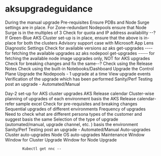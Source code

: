 # aksupgradeguidance

During the manual upgrade
	Pre-requisites
		Ensure PDBs and Node Surge settings are in place. For Zone-redundant Nodepools ensure that Node Surge is in the multiples of 3
		Check for quota and IP address availability --?
		If Green-Blue AKS Cluster set-up is in place, ensure that the above is in-place for both the clusters
		<Other practices as per Rishabh Saha>
		Advisory support case with Microsoft
			App Lens
			Diagnostic Settings
	Check for available versions
		az aks get-upgrades ---- for fetching the available upgrades 
		az aks nodepool get-upgrades ----- for fetching the available node image upgrades only, NOT for AKS upgrades
	Check for breaking changes and fix the same--?
		Check using the Release Notes
		Check using the built-in Notebooks/Dashboard
	Upgrade the Control Plane
	Upgrade the Nodepools - 1 upgrade at a time
	View upgrade events
	Verification of the upgrade which has been performed
	Sanity/Perf Testing post an upgrade - Automated/Manual



Day-2 set-up for AKS cluster upgrades
	AKS Release calendar
		Cluster-wise planning of upgrades of each environment basis the AKS Release calendar- refer sample excel
	Check for pre-requisites and breaking changes 
	Sequential upgrades of different environments
		Frequency of upgrades
			Need to check what are different persona types of the customer and suggest basis the same
		Selection of the type of upgrade (automated/manual, upgrade channel, etc. ) basis the environment
	Sanity/Perf Testing post an upgrade - Automated/Manual
	Auto-upgrades
		Cluster auto-upgrades
			<more detailing here>
		Node OS auto-upgrades
			<more detailing here>
	Maintenance Window
		Window for Cluster Upgrade
			<more detailing here>
		Window for Node Upgrade
			<more detailing here>
			
			Kubectl get nnc -- 

